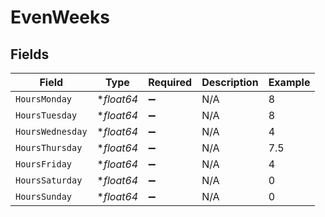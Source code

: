 # EvenWeeks


## Fields

| Field              | Type               | Required           | Description        | Example            |
| ------------------ | ------------------ | ------------------ | ------------------ | ------------------ |
| `HoursMonday`      | **float64*         | :heavy_minus_sign: | N/A                | 8                  |
| `HoursTuesday`     | **float64*         | :heavy_minus_sign: | N/A                | 8                  |
| `HoursWednesday`   | **float64*         | :heavy_minus_sign: | N/A                | 4                  |
| `HoursThursday`    | **float64*         | :heavy_minus_sign: | N/A                | 7.5                |
| `HoursFriday`      | **float64*         | :heavy_minus_sign: | N/A                | 4                  |
| `HoursSaturday`    | **float64*         | :heavy_minus_sign: | N/A                | 0                  |
| `HoursSunday`      | **float64*         | :heavy_minus_sign: | N/A                | 0                  |